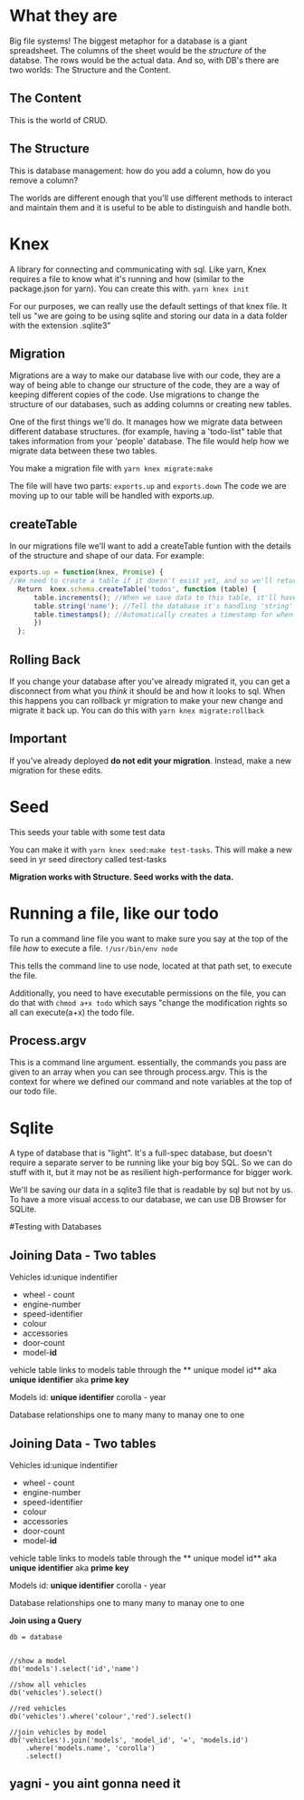 <!--Title: Databases Overview -->
<!--Subtitle: What they are, why they are, when they are, and where -->

# What they are

Big file systems!  The biggest metaphor for a database is a giant spreadsheet.  The columns of the sheet would be the _structure_ of the databse.  The rows would be the actual data.  And so, with DB's there are two worlds: The Structure and the Content.

## The Content
This is the world of CRUD.  

## The Structure
This is database management: how do you add a column, how do you remove a column?  

The worlds are different enough that you'll use different methods to interact and maintain them and it is useful to be able to distinguish and handle both.

# Knex
A library for connecting and communicating with sql.  Like yarn, Knex requires a file to know what it's running and how (similar to the package.json for yarn).  You can create this with.
`yarn knex init`

For our purposes, we can really use the default settings of that knex file.  It tell us "we are going to be using sqlite and storing our data in a data folder with the extension .sqlite3"

## Migration
Migrations are a way to make our database live with our code, they are a way of being able to change our structure of the code, they are a way of keeping different copies of the code.
Use migrations to change the structure of our databases, such as adding columns or creating new tables.

One of the first things we'll do.  It manages how we migrate data between different database structures.  (for example, having a 'todo-list" table that takes information from your 'people' database.  The file would help how we migrate data between these two tables.

You make a migration file with `yarn knex migrate:make`

The file will have two parts: `exports.up` and `exports.down`  The code we are moving up to our table will be handled with exports.up.





## createTable
In our migrations file we'll want to add a createTable funtion with the details of the structure and shape of our data.  For example:

```js
exports.up = function(knex, Promise) {
//We need to create a table if it doesn't exist yet, and so we'll return the values of the below function.
  Return  knex.schema.createTable('todos', function (table) {
      table.increments(); //When we save data to this table, it'll have an id that increments automatically.
      table.string('name'); //Tell the database it's handling 'string' data with the name 'name'.
      table.timestamps(); //Automatically creates a timestamp for when the data was added.
      })
  };
```

## Rolling Back

If you change your database after you've already migrated it, you can get a disconnect from what you _think_ it should be and how it looks to sql.  When this happens you can rollback yr migration to make your new change and migrate it back up.  You can do this with `yarn knex migrate:rollback`

## Important

If you've already deployed **do not edit your migration**.  Instead, make a new migration for these edits.

# Seed
This seeds your table with some test data 

You can make it with `yarn knex seed:make test-tasks`.  This will make a new seed in yr seed directory called test-tasks

**Migration works with Structure. Seed works with the data.**

# Running a file, like our todo
To run a command line file you want to make sure you say at the top of the file _how_ to execute a file.
`!/usr/bin/env node`

This tells the command line to use node, located at that path set, to execute the file.

Additionally, you need to have executable permissions on the file, you can do that with
`chmod a+x todo`  which says "change the modification rights so all can execute(a+x) the todo file.

## Process.argv

This is a command line argument.  essentially, the commands you pass are given to an array when you can see through process.argv. This is the context for where we defined our command and note variables at the top of our todo file.  

# Sqlite
A type of database that is "light".  It's a full-spec database, but doesn't require a separate server to be running like your big boy SQL.  So we can do stuff with it, but it may not be as resilient high-performance for bigger work.  

We'll be saving our data in a sqlite3 file that is readable by sql but not by us.   To have a more visual access to our database, we can use DB Browser for SQLite.

#Testing with Databases

## Joining Data - Two tables

Vehicles
id:unique indentifier
* wheel - count
* engine-number
* speed-identifier
* colour
* accessories
* door-count
* model-**id**

vehicle table links to models table through the ** unique model id** aka **unique identifier** aka **prime key**

Models 
id: **unique identifier**
corolla - year


Database relationships
one to many
many to manay 
one to one

## Joining Data - Two tables

Vehicles
id:unique indentifier
* wheel - count
* engine-number
* speed-identifier
* colour
* accessories
* door-count
* model-**id**

vehicle table links to models table through the ** unique model id** aka **unique identifier** aka **prime key**

Models 
id: **unique identifier**
corolla - year


Database relationships
one to many
many to manay 
one to one

**Join using a Query**

```text
db = database


//show a model
db('models').select('id','name')

//show all vehicles
db('vehicles').select()

//red vehicles
db('vehicles').where('colour','red').select()

//join vehicles by model
db('vehicles').join('models', 'model_id', '=', 'models.id')
	.where('models.name', 'corolla')
	.select()
```

## yagni - you aint gonna need it 

